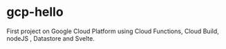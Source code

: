 # gcp-hello
 First project on Google Cloud Platform using Cloud Functions, Cloud Build, nodeJS , Datastore and Svelte.
